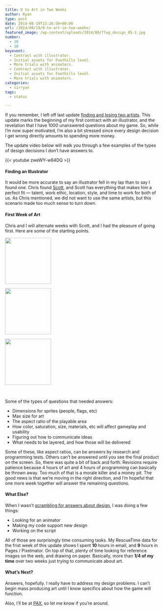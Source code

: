 ```yaml
---
title: 0 to Art in Two Weeks
author: Ryan
type: post
date: 2014-08-19T13:26:58+00:00
url: /2014/08/19/0-to-art-in-two-weeks/
featured_image: /wp-content/uploads/2014/08/flag_design_05-1.jpg
number:
  - 10
  - 10
keyevent:
  - Contract with illustrator.
  - Initial assets for Foothills level.
  - More trials with animators.
  - Contract with illustrator.
  - Initial assets for Foothills level.
  - More trials with animators.
categories:
  - sirryan
tags:
  - status

---
```

If you remember, I left off last update [finding and losing two artists][1]. This update marks the beginning of my first contract with an illustrator, and the revelation that I have 1000 unanswered questions about my game. So, while I&#8217;m now super motivated, I&#8217;m also a bit stressed since every design decision I get wrong directly amounts to spending more money.

<!--more-->

The update video below will walk you through a few examples of the types of design decisions I don&#8217;t have answers to.

{{< youtube zweWY-w64DQ >}}

#### Finding an Illustrator

It would be more accurate to say an illustrator fell in my lap than to say I found one. Chris found [Scott][2], and Scott has everything that makes him a perfect fit &#8212; talent, work ethic, location, style, and time to work for both of us. As Chris mentioned, we did not want to use the same artists, but this scenario made too much sense to turn down.

#### First Week of Art

Chris and I will alternate weeks with Scott, and I had the pleasure of going first. Here are some of the starting points.

<div id='gallery-9' class='gallery galleryid-1020 gallery-columns-3 gallery-size-thumbnail'>
  <dl class='gallery-item'>
    <dt class='gallery-icon landscape'>
      <a href='http://localhost:8888/wp-content/uploads/2014/08/characters_01-1.jpg'><img width="150" height="150" src="http://localhost:8888/wp-content/uploads/2014/08/characters_01-1-150x150.jpg" class="attachment-thumbnail size-thumbnail" alt="" srcset="http://localhost:8888/wp-content/uploads/2014/08/characters_01-1-150x150.jpg 150w, http://localhost:8888/wp-content/uploads/2014/08/characters_01-1-300x300.jpg 300w, http://localhost:8888/wp-content/uploads/2014/08/characters_01-1-768x768.jpg 768w, http://localhost:8888/wp-content/uploads/2014/08/characters_01-1-1024x1024.jpg 1024w, http://localhost:8888/wp-content/uploads/2014/08/characters_01-1-100x100.jpg 100w" sizes="(max-width: 150px) 100vw, 150px" /></a>
    </dt>
  </dl>
  
  <dl class='gallery-item'>
    <dt class='gallery-icon landscape'>
      <a href='http://localhost:8888/wp-content/uploads/2014/08/flag_design_01-1.jpg'><img width="150" height="150" src="http://localhost:8888/wp-content/uploads/2014/08/flag_design_01-1-150x150.jpg" class="attachment-thumbnail size-thumbnail" alt="" srcset="http://localhost:8888/wp-content/uploads/2014/08/flag_design_01-1-150x150.jpg 150w, http://localhost:8888/wp-content/uploads/2014/08/flag_design_01-1-100x100.jpg 100w" sizes="(max-width: 150px) 100vw, 150px" /></a>
    </dt>
  </dl>
  
  <dl class='gallery-item'>
    <dt class='gallery-icon landscape'>
      <a href='http://localhost:8888/wp-content/uploads/2014/08/foothills_spawns_01-1.jpg'><img width="150" height="150" src="http://localhost:8888/wp-content/uploads/2014/08/foothills_spawns_01-1-150x150.jpg" class="attachment-thumbnail size-thumbnail" alt="" srcset="http://localhost:8888/wp-content/uploads/2014/08/foothills_spawns_01-1-150x150.jpg 150w, http://localhost:8888/wp-content/uploads/2014/08/foothills_spawns_01-1-100x100.jpg 100w" sizes="(max-width: 150px) 100vw, 150px" /></a>
    </dt>
  </dl>
  
  <br style="clear: both" />
</div>

Some of the types of questions that needed answers:

  * Dimensions for sprites (people, flags, etc)
  * Max size for art
  * The aspect ratio of the playable area
  * How color, saturation, size, materials, etc will affect gameplay and usability
  * Figuring out how to communicate ideas
  * What needs to be layered, and how those will be delivered

Some of these, like aspect ratios, can be answers by research and programming tests. Others can&#8217;t be answered until you see the final product on the screen. So, there was quite a bit of back and forth. Revisions require patience because 4 hours of art and 4 hours of programming can basically be thrown away. Too much of that is a morale killer and a money pit. The good news is that we&#8217;re moving in the right direction, and I&#8217;m hopeful that one more week together will answer the remaining questions.

#### What Else?

When I wasn&#8217;t <a href="http://battleofbrothers.com/sirryan/a-bit-about-design-documents" target="_blank">scrambling for answers about design</a>, I was doing a few things:

  * Looking for an animator
  * Making my code support new design
  * Working on the script

All of those are surprisingly time consuming tasks. My RescueTime data for the frist week of this update shows I spent **10** hours in email, and **9** hours in Pages / Pixelmator. On top of that, plenty of time looking for reference images on the web, and drawing on paper. Basically, more than **1/4 of my time** over two weeks just trying to communicate about art.

#### What&#8217;s Next?

Answers, hopefully. I really have to address my design problems. I can&#8217;t begin mass producing art until I know specifics about how the game will function.

Also, I&#8217;ll be at [PAX][3], so let me know if you&#8217;re around.

 [1]: http://battleofbrothers.com/sirryan/art-working-with-others
 [2]: http://appylon.weebly.com
 [3]: http://prime.paxsite.com